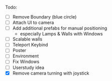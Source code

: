 Todo:
- [ ] Remove Boundary (blue circle)
- [ ] Attach UI to camera
- [ ] Add additional prefabs for manual positioning
    - especially Lamps & Walls with Windows
- [ ] Scalable walls
- [ ] Teleport Keybind
- [ ] Poster
- [ ] Environment
- [ ] Fix Windows
- [ ] Userstudy idea
- [x] Remove camera turning with joystick